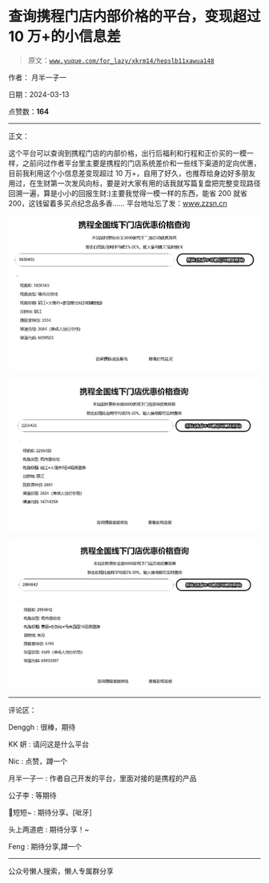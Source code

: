 # 查询携程门店内部价格的平台，变现超过 10 万+的小信息差

> 原文：[`www.yuque.com/for_lazy/xkrm14/hepslb11xawua148`](https://www.yuque.com/for_lazy/xkrm14/hepslb11xawua148)

作者： 月半一子一

日期：2024-03-13

点赞数：**164**

* * *

正文：

这个平台可以查询到携程门店的内部价格，出行后福利和行程和正价买的一模一样，之前问过作者平台里主要是携程的门店系统差价和一些线下渠道的定向优惠，目前我利用这个小信息差变现超过 10 万+，自用了好久，也推荐给身边好多朋友用过，在生财第一次发风向标，要是对大家有用的话我就写篇复盘把完整变现路径回溯一遍，算是小小的回报生财:)主要我觉得一模一样的东西，能省 200 就省 200，这钱留着多买点纪念品多香......
平台地址忘了发：www.zzsn.cn

![](img/fcaca9b90e3fc38fa052b285462d1926.png)

![](img/b0bf61a6139d412fbfe0f955f8c26e51.png)

![](img/2fefc495b8ed5eb7309eb8431a43cda7.png)

* * *

评论区：

Denggh : 很棒，期待

KK 妍 : 请问这是什么平台

Nic : 点赞，蹲一个

月半一子一 : 作者自己开发的平台，里面对接的是携程的产品

公子李 : 等期待

🍑短短~ : 期待分享。[呲牙]

头上两道疤 : 期待分享！~

Feng : 期待分享,蹲一个

* * *

公众号懒人搜索，懒人专属群分享